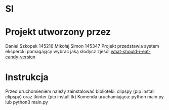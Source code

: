 # SI
# Projekt utworzony przez
Daniel Szkopek 145216
Mikołaj Simon 145347
Projekt przedstawia system ekspercki pomagający wybrać jaką słodycz zjeść!
[what-should-i-eat-candy-version](https://user-images.githubusercontent.com/72661992/146793511-cc1177cc-8fb8-4a1b-b5b5-9df22a6efb42.jpg)
# Instrukcja
Przed uruchomieniem należy zainstalować biblioteki: clipspy (pip install clipspy) oraz tkinter (pip install tk) 
Komenda uruchamiająca: python main.py lub python3 main.py
